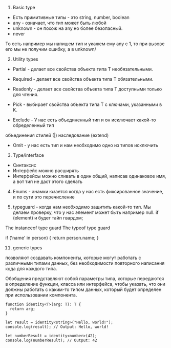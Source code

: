 
1. Basic type 

- Есть примитивные типы - это string, number, boolean
- any - означает, что тип может быть любой
- unknown - он похож на any но более безопасный. 
- never

То есть например мы напишем тип и укажем ему any с 1, то при вызове его мы не получим ошибку, а в unknown/ 

2. Utility types

- Partial - делает все свойства объекта типа T необязательными.

- Required - делает все свойства объекта типа T обязательными.

- Readonly - делает все свойства объекта типа T доступными только для чтения.

- Pick - выбирает свойства объекта типа T с ключами, указанными в K.

- Exclude - У нас есть объединенный тип и он исключает какой-то обределенный тип

 объединения стилей (|)
 наследование (extend)

- Omit - у нас есть тип и нам необходимо одно из типов исключить 

3. Type/interface

- Синтаксис
- Интерфейс можно расширять
- Интерфейсы можно сливать в один общий, написав одинаковое имя, а вот тип не даст этого сделать

4. Enums - энамки юзается когда у нас есть фиксированное значение, и по сути это перечисление 

9. typeguard - когда нам необходимо защитить какой-то тип. Мы делаем проверку, что у нас элемент может быть например null. if (element) и будет тайп гвардом;

The instanceof type guard
The typeof type guard

if ('name' in person) {
      return person.name;
 }

11. generic types 

позволяют создавать компоненты, которые могут работать с различными типами данных, без необходимости повторного написания кода для каждого типа.

Обобщения представляют собой параметры типа, которые передаются в определение функции, класса или интерфейса, чтобы указать, что они должны работать с каким-то типом данных, который будет определен при использовании компонента.
```
function identity<T>(arg: T): T {
  return arg;
}

let result = identity<string>("Hello, world!");
console.log(result); // Output: Hello, world!

let numberResult = identity<number>(42);
console.log(numberResult); // Output: 42
```